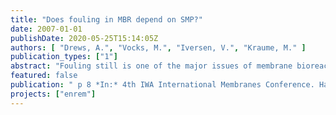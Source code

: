 ```yaml
---
title: "Does fouling in MBR depend on SMP?"
date: 2007-01-01
publishDate: 2020-05-25T15:14:05Z
authors: [ "Drews, A.", "Vocks, M.", "Iversen, V.", "Kraume, M." ]
publication_types: ["1"]
abstract: "Fouling still is one of the major issues of membrane bioreactor (MBR) research. Most attention is currently paid to extracellular polymeric substances (EPS) in either bound or soluble/colloidal (soluble microbial products, SMP) form. While several trends or correlations were reported, the comparability of results is still limited by the numerous differences in plant set-up and analytical methods. The aim of this study is to compare polysaccharide concentrations and their respective fouling potential in different MBR operated under different conditions using the same analytical and evaluation tools and considering all relevant differences. Results are also compared to literature findings in an attempt to come to more generally valid conclusions. Results indicate that SMP influence fouling only under certain conditions such as low sludge age and large pore size."
featured: false
publication: " p 8 *In:* 4th IWA International Membranes Conference. Harrogate, UK. 15. - 17.5.2007"
projects: ["enrem"]
---
```


